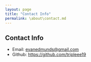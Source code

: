 ```yaml
---
layout: page
title: "Contact Info"
permalink: \about\contact.md
---
```


## Contact Info
* Email: evanedmunds@gmail.com
* Github: https://github.com/tripleee19
